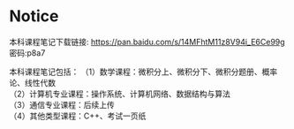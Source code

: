 # Notice

本科课程笔记下载链接: https://pan.baidu.com/s/14MFhtM11z8V94i_E6Ce99g  密码:p8a7

本科课程笔记包括：
（1）数学课程：微积分上、微积分下、微积分题册、概率论、线性代数  
（2）计算机专业课程：操作系统、计算机网络、数据结构与算法  
（3）通信专业课程：后续上传    
（4）其他类型课程：C++、考试一页纸  